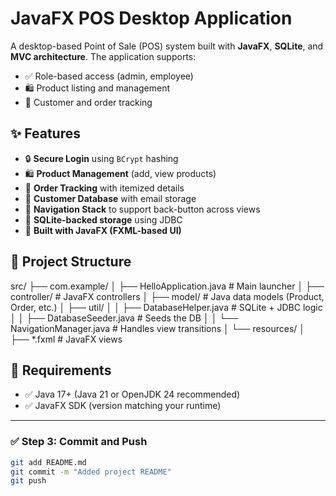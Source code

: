 # JavaFX POS Desktop Application

A desktop-based Point of Sale (POS) system built with **JavaFX**, **SQLite**, and **MVC architecture**. The application supports:

- ✅ Role-based access (admin, employee)
- 🛍️ Product listing and management
- 📝 Customer and order tracking

## ✨ Features

- 🔒 **Secure Login** using `BCrypt` hashing
- 🛍️ **Product Management** (add, view products)
- 📝 **Order Tracking** with itemized details
- 📧 **Customer Database** with email storage
- 🔄 **Navigation Stack** to support back-button across views
- 💾 **SQLite-backed storage** using JDBC
- 🎨 **Built with JavaFX (FXML-based UI)**

## 📁 Project Structure
src/
├── com.example/
│ ├── HelloApplication.java # Main launcher
│ ├── controller/ # JavaFX controllers
│ ├── model/ # Java data models (Product, Order, etc.)
│ ├── util/
│ │ ├── DatabaseHelper.java # SQLite + JDBC logic
│ │ ├── DatabaseSeeder.java # Seeds the DB
│ │ └── NavigationManager.java # Handles view transitions
│ └── resources/
│ ├── *.fxml # JavaFX views


## 📜 Requirements
- ✅ Java 17+ (Java 21 or OpenJDK 24 recommended)
- ✅ JavaFX SDK (version matching your runtime)

---

### ✅ **Step 3: Commit and Push**
```bash
git add README.md
git commit -m "Added project README"
git push
